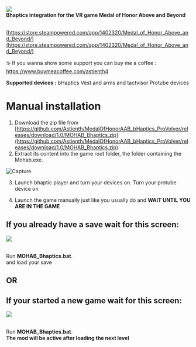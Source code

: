 <img src="https://cdn.akamai.steamstatic.com/steam/apps/1402320/header.jpg" />
</br>
<b>Bhaptics integration for the VR game Medal of Honor Above and Beyond</b>

</br>[https://store.steampowered.com/app/1402320/Medal_of_Honor_Above_and_Beyond/](https://store.steampowered.com/app/1402320/Medal_of_Honor_Above_and_Beyond/)

☕ If you wanna show some support you can buy me a coffee : https://www.buymeacoffee.com/astienth4

<b>Supported devices :</b>
bHaptics Vest and arms and tactvisor
Protube devices

# <b>Manual installation</b></br>
1) Download the zip file from [https://github.com/Astienth/MedalOfHonorAAB_bHaptics_ProVolver/releases/download/1.0/MOHAB_Bhaptics.zip](https://github.com/Astienth/MedalOfHonorAAB_bHaptics_ProVolver/releases/download/1.0/MOHAB_Bhaptics.zip)</br>
2) Extract its content into the game root folder, the folder containing the Mohab.exe.</br>

![Capture](https://github.com/Astienth/MedalOfHonorAAB_bHaptics_ProVolver/assets/11942434/b0de9ee6-1d8a-4e19-9c10-a7f385a9d6ab)


3) Launch bhaptic player and turn your devices on. Turn your protube device on</br>

4) Launch the game manually just like you usually do and <b>WAIT UNTIL YOU ARE IN THE GAME</b>

## If you already have a save wait for this screen:
<img src="https://i.ibb.co/4Nh27T1/Capture2.jpg" style="max-width: 450px;" /></br></br>

Run **MOHAB_Bhaptics.bat**.</br> and load your save


## OR

## If your started a new game wait for this screen:
<img src="https://i.ibb.co/gZ295bP/Capture.jpg" style="max-width: 450px;"></br></br>

Run **MOHAB_Bhaptics.bat**.</br> 
<b>The mod will be active after loading the next level</b>

